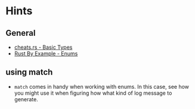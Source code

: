 # Hints

## General

- [cheats.rs - Basic Types][cheats-types]
- [Rust By Example - Enums][rbe-enums]

## using match

- `match` comes in handy when working with enums. In this case, see how you might use it when figuring how what kind of log message to generate.

[rbe-enums]: https://doc.rust-lang.org/stable/rust-by-example/custom_types/enum.html#enums
[cheats-types]: https://cheats.rs/#basic-types
